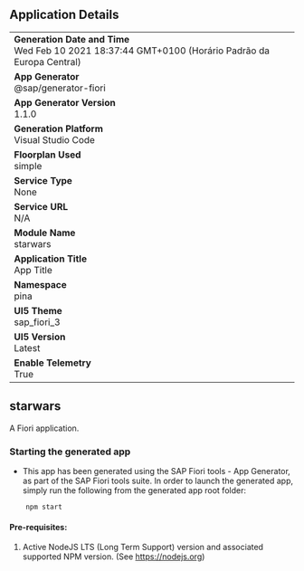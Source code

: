 ## Application Details
|               |
| ------------- |
|**Generation Date and Time**<br>Wed Feb 10 2021 18:37:44 GMT+0100 (Horário Padrão da Europa Central)|
|**App Generator**<br>@sap/generator-fiori|
|**App Generator Version**<br>1.1.0|
|**Generation Platform**<br>Visual Studio Code|
|**Floorplan Used**<br>simple|
|**Service Type**<br>None|
|**Service URL**<br>N/A
|**Module Name**<br>starwars|
|**Application Title**<br>App Title|
|**Namespace**<br>pina|
|**UI5 Theme**<br>sap_fiori_3|
|**UI5 Version**<br>Latest|
|**Enable Telemetry**<br>True|

## starwars

A Fiori application.

### Starting the generated app

-   This app has been generated using the SAP Fiori tools - App Generator, as part of the SAP Fiori tools suite.  In order to launch the generated app, simply run the following from the generated app root folder:

```
    npm start
```


#### Pre-requisites:

1. Active NodeJS LTS (Long Term Support) version and associated supported NPM version.  (See https://nodejs.org)


